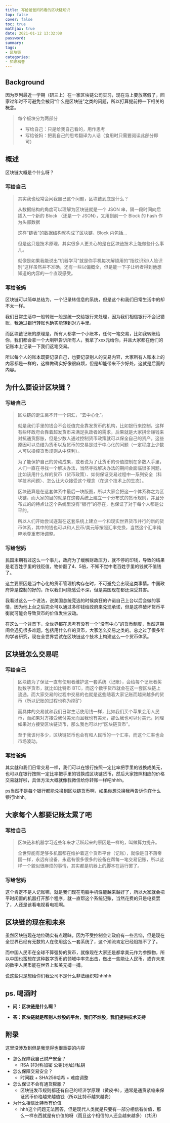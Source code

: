 ```yaml
---
title: 写给爸爸妈妈看的区块链知识
top: false
cover: false
toc: true
mathjax: true
date: 2021-01-12 13:32:08
password:
summary:
tags:
- 区块链
categories:
- 知识科普
---
```

## Background

因为罗列最近一学期（研三上）在一家区块链公司实习，现在马上要放寒假了，回家过年时不可避免会被问“什么是区块链”之类的问题，所以打算提前捋一下相关的概念。

> 每个板块分为两部分
> - 写给自己：只是给我自己看的，用作思考
> - 写给爸妈：把我自己的思考翻译为人话（食用时只需要阅读此部分即可）

## 概述

区块链大概是个什么呀？

### 写给自己

> 其实我也经常会问我自己这个问题，区块链到底是什么？
> 
> 从数据结构的角度可以理解为区块链就是一个 JSON 串，隔一段时间向后插入一个新的 Block （还是一个 JSON），又用到前一个 Block 的 hash 作为头部数据
> 
> 这样“链表”的数据结构就构成了区块链，Block 内包括...
> 
> 但是这只是技术原理，其实很多人更关心的是在区块链技术上能做些什么事儿。
> 
> 就像是如果我能说出“机器学习”就是你手机每次解锁用的“指纹识别/人脸识别”这样虽然并不准确，还有一些以偏概全，但是能一下子让听者得到他想知道的内容的一个直观感受。

### 写给爸妈

区块链可以简单总结为，一个记录转信息的系统，但是这个和我们日常生活中的却不太一样。

我们日常生活中一般转账一般是统一交给银行来处理，因为我们相信银行不会记错账，我通过银行转账也确实能转到对方手里。

而区块链记账的原理是，所有人都拿一个小账本，任何一笔交易，比如我转账给你，我们都会拿一个大喇叭告诉所有人，我拿了xxx元给你，并且大家都在他们的记账本上记录一下我们这笔交易。

所以每个人的账本既要记录自己，也要记录别人的交易内容，大家所有人账本上的内容都是一样的，这样做确实好像很麻烦，但是却能带来不少好处，这就是后面的内容。

## 为什么要设计区块链？

### 写给自己

> 区块链的诞生离不开一个词汇，“去中心化”。
> 
> 就是我们手里的钱会不会贬值完全靠发货币的机构，比如银行来控制，这样有些坏政府会靠着超发货币来满足执政者的需求，后果就是大家拼命赚钱来对抗通货膨胀，但是少数人通过控制货币政策就可以保全自己的资产。这些原因可以总结为货币以及货币的交易是过于中心化的问题（一定程度上少数人可以操控货币规则从中获利）。
> 
> 为了能保护自己的劳动成果，或者说为了让货币的价值控制在多数人手里，人们一直在寻找一个解决办法，当然寻找解决办法的期间会面临很多问题，比如该用什么样的货币（货币政策）、如何保证交易过程中一系列安全（科学技术问题）、怎么让大众接受这个理念（在这个技术上的生态）。
> 
> 区块链算是在这套体系中最后一块版图，所以大家会把这一个体系称之为区块链，而大家的目的就是在这套系统上建立一个分布式的货币规则，并且分布式的的特点让这个系统里没有“银行”的存在，也保证了对于每个人都是公平的。
>
> 所以人们开始尝试逐渐在这套系统上建立一个和现实世界货币并行的新的货币体系，其中的钱也可以和人民币/美元等按照汇率兑换，当然这个汇率纯粹地尊重市场调整。

### 写给爸妈

民国末期有过这么一个事儿，政府为了缓解财政压力，就不停的印钱，导致的结果是老百姓手里的钱贬值，物价翻了4、5倍，不知不觉中老百姓手里的钱就不值钱了。

这主要原因是当中心化的货币管理机构存在时，不可避免会出现这类事情。中国政府算是控制的好的，所以我们可能感受不深，但是美国现在都还深受其害。

我看过这么一个说法，说美国总统竞选的时候疯狂的许诺自己上台以后会做的事情，因为他上台之后完全可以通过多印钱给政府来兑现承诺，但是这样破坏货币平衡就可能会导致货币的价值发生波动。

在这么一个背景下，全世界都在思考有没有一个“没有中心”的货币制度，当然这期间会遇见很多难题，包括用什么样的货币，大家怎么交易之类的。总之过了很多年的学者研究，现在全世界尝试在区块链这个技术上构建这么一个货币体系。

## 区块链怎么交易呢

### 写给自己

> 区块链为了保证一直有使用者维护这一套系统（记账），会给每个记账者奖励数字货币，就比如比特币 BTC，而这个数字货币就会在这一套区块链上流通。而大家交易的过程中交易的也就是这些随着大家记账而越来越多的货币（所以记账的过程也称为挖矿）
> 
> 而具体的交易就和我们日常生活使用钱一样，比如我们买个苹果会用人民币，而如果对方接受我付美元而且我也有美元，那么我也可以付美元，同理如果对方接受区块链货币，那么我也可以付“区块链货币”。
> 
> 至于我该付多少，区块链货币也会有和人民币的一个汇率，而这个汇率也会市场波动。

### 写给爸妈

其实就和我们日常交易一样，我们可以在银行按照一定比率把手里的钱换成美元，也可以在银行按照一定比率把手里的钱换成区块链货币，然后大家按照相应的价格交易就好啦，具体方法大概就像我微信给你转账一样吧hhhh。

ps当然不是每个银行都能兑换到区块链货币啊，如果你想兑换我再告诉你在什么银行hhhh。

## 大家每个人都要记账太累了吧

### 写给自己

> 区块链和机器学习近些年来才活跃起来的原因是一样的，叫做算力提升。
> 
> 全世界能有足够多机器都在维护着这个货币平台（记账），就像是日不落帝国一样，永远有设备，永远有很多很多的设备在帮每一笔交易记账，所以这样一个貌似很麻烦的事情，其实都是机器上的脚本在运行罢了。

### 写给爸妈

这个肯定不是人记账嘛，就是我们现在电脑手机性能越来越好了，所以大家就会把平时闲置的机器打开那个程序，就一直帮这个系统记账，当然花费的只是电费罢了，人还是该看电视看电视啊。

## 区块链的现在和未来

虽然区块链现在地位确实有点暧昧，因为不受控制会让政府有一些苦恼，但是现在全世界已经有无数的人在使用这么一套系统了，这个潮流肯定已经阻挡不了了。

而中国人民币在全球不算强势的货币，就像现在大家还是都拿美元作为参照物，所以中国也蛮想在这种数字货币的领域中率先出击，做出一些能让人民币，或许未来的数字人民币能在世界上和美元搏一搏。

说这些只是想给你们我公司不是什么非法组织啦hhhhh

## ps. 喝酒时

- **问：区块链是什么啊？**

- **答：区块链就是帮别人炒股的平台，我们不炒股，我们提供技术支持**

## 附录

这里没涉及到但是我觉得也很重要的内容

- 怎么保障我自己财产安全？
  - RSA 非对称加密 公钥(地址)/私钥
- 怎么保障交易安全？
  - 时间戳 + SHA256哈希 + 难度调整
- 怎么保证不会有通货膨胀？
  - 区块链发币规则都还有自己的经济学原理（黄皮书），通常是通货紧缩来保证货币价格越来越值钱（所以比特币越来越贵）
- 为什么相信比特币有价值
  - hhh这个问题无法回答，但是现代人类就是只要有一部分相信有价值，那么一样东西就是有价值的呀（而且这个相信的人还会越来越多）（共识）
